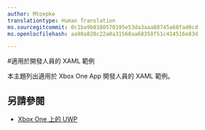 ```yaml
---
author: Mtoepke
translationtype: Human Translation
ms.sourcegitcommit: 0c1ba9b0180570195e53da3aaa88745a68fad0cd
ms.openlocfilehash: aa98a820c22a0a31568aa68358f51c414516e83d

---
```

#適用於開發人員的 XAML 範例

本主題列出適用於 Xbox One App 開發人員的 XAML 範例。

## 另請參閱
- [Xbox One 上的 UWP](index.md)




<!--HONumber=Aug16_HO3-->


